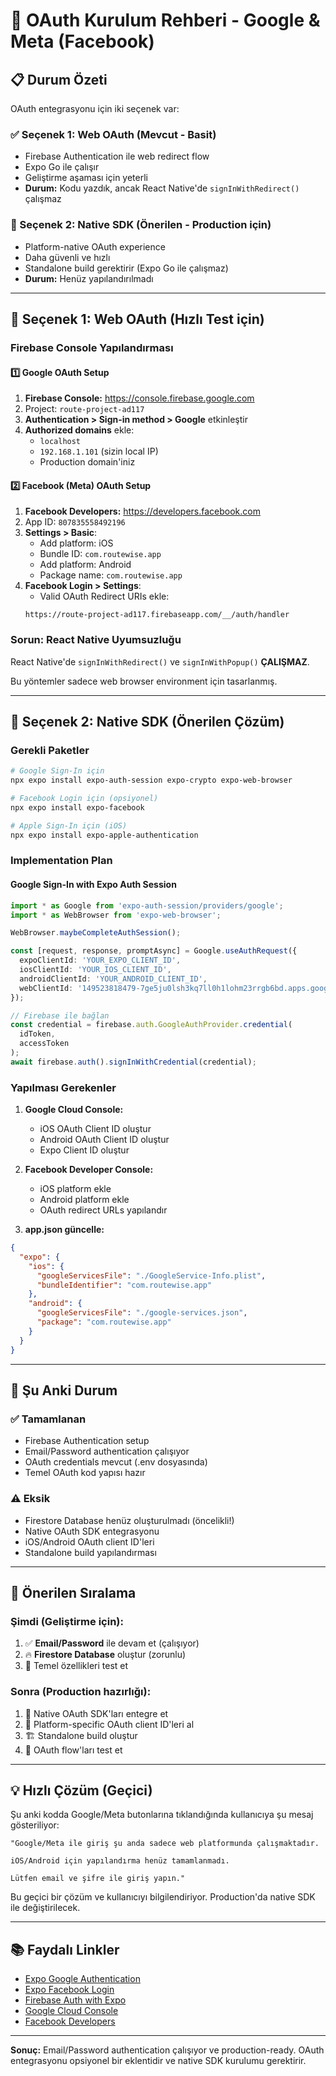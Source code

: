 # 🔐 OAuth Kurulum Rehberi - Google & Meta (Facebook)

## 📋 Durum Özeti

OAuth entegrasyonu için iki seçenek var:

### ✅ Seçenek 1: Web OAuth (Mevcut - Basit)
- Firebase Authentication ile web redirect flow
- Expo Go ile çalışır
- Geliştirme aşaması için yeterli
- **Durum:** Kodu yazdık, ancak React Native'de `signInWithRedirect()` çalışmaz

### 🎯 Seçenek 2: Native SDK (Önerilen - Production için)
- Platform-native OAuth experience
- Daha güvenli ve hızlı
- Standalone build gerektirir (Expo Go ile çalışmaz)
- **Durum:** Henüz yapılandırılmadı

---

## 🚀 Seçenek 1: Web OAuth (Hızlı Test için)

### Firebase Console Yapılandırması

#### 1️⃣ Google OAuth Setup
1. **Firebase Console:** https://console.firebase.google.com
2. Project: `route-project-ad117`
3. **Authentication > Sign-in method > Google** etkinleştir
4. **Authorized domains** ekle:
   - `localhost`
   - `192.168.1.101` (sizin local IP)
   - Production domain'iniz

#### 2️⃣ Facebook (Meta) OAuth Setup
1. **Facebook Developers:** https://developers.facebook.com
2. App ID: `807835558492196`
3. **Settings > Basic**:
   - Add platform: iOS
   - Bundle ID: `com.routewise.app`
   - Add platform: Android  
   - Package name: `com.routewise.app`
4. **Facebook Login > Settings**:
   - Valid OAuth Redirect URIs ekle:
   ```
   https://route-project-ad117.firebaseapp.com/__/auth/handler
   ```

### Sorun: React Native Uyumsuzluğu

React Native'de `signInWithRedirect()` ve `signInWithPopup()` **ÇALIŞMAZ**.

Bu yöntemler sadece web browser environment için tasarlanmış.

---

## 🎯 Seçenek 2: Native SDK (Önerilen Çözüm)

### Gerekli Paketler

```bash
# Google Sign-In için
npx expo install expo-auth-session expo-crypto expo-web-browser

# Facebook Login için (opsiyonel)
npx expo install expo-facebook

# Apple Sign-In için (iOS)
npx expo install expo-apple-authentication
```

### Implementation Plan

#### Google Sign-In with Expo Auth Session

```typescript
import * as Google from 'expo-auth-session/providers/google';
import * as WebBrowser from 'expo-web-browser';

WebBrowser.maybeCompleteAuthSession();

const [request, response, promptAsync] = Google.useAuthRequest({
  expoClientId: 'YOUR_EXPO_CLIENT_ID',
  iosClientId: 'YOUR_IOS_CLIENT_ID',
  androidClientId: 'YOUR_ANDROID_CLIENT_ID',
  webClientId: '149523818479-7ge5ju0lsh3kq7ll0h1lohm23rrgb6bd.apps.googleusercontent.com',
});

// Firebase ile bağlan
const credential = firebase.auth.GoogleAuthProvider.credential(
  idToken,
  accessToken
);
await firebase.auth().signInWithCredential(credential);
```

### Yapılması Gerekenler

1. **Google Cloud Console:**
   - iOS OAuth Client ID oluştur
   - Android OAuth Client ID oluştur
   - Expo Client ID oluştur

2. **Facebook Developer Console:**
   - iOS platform ekle
   - Android platform ekle
   - OAuth redirect URLs yapılandır

3. **app.json güncelle:**
```json
{
  "expo": {
    "ios": {
      "googleServicesFile": "./GoogleService-Info.plist",
      "bundleIdentifier": "com.routewise.app"
    },
    "android": {
      "googleServicesFile": "./google-services.json",
      "package": "com.routewise.app"
    }
  }
}
```

---

## 🔄 Şu Anki Durum

### ✅ Tamamlanan
- Firebase Authentication setup
- Email/Password authentication çalışıyor
- OAuth credentials mevcut (.env dosyasında)
- Temel OAuth kod yapısı hazır

### ⚠️ Eksik
- Firestore Database henüz oluşturulmadı (öncelikli!)
- Native OAuth SDK entegrasyonu
- iOS/Android OAuth client ID'leri
- Standalone build yapılandırması

---

## 📝 Önerilen Sıralama

### Şimdi (Geliştirme için):
1. ✅ **Email/Password** ile devam et (çalışıyor)
2. 🔥 **Firestore Database** oluştur (zorunlu)
3. 🧪 Temel özellikleri test et

### Sonra (Production hazırlığı):
1. 📱 Native OAuth SDK'ları entegre et
2. 🔑 Platform-specific OAuth client ID'leri al
3. 🏗️ Standalone build oluştur
4. 🧪 OAuth flow'ları test et

---

## 💡 Hızlı Çözüm (Geçici)

Şu anki kodda Google/Meta butonlarına tıklandığında kullanıcıya şu mesaj gösteriliyor:

```
"Google/Meta ile giriş şu anda sadece web platformunda çalışmaktadır.

iOS/Android için yapılandırma henüz tamamlanmadı.

Lütfen email ve şifre ile giriş yapın."
```

Bu geçici bir çözüm ve kullanıcıyı bilgilendiriyor. Production'da native SDK ile değiştirilecek.

---

## 📚 Faydalı Linkler

- [Expo Google Authentication](https://docs.expo.dev/guides/google-authentication/)
- [Expo Facebook Login](https://docs.expo.dev/versions/latest/sdk/facebook/)
- [Firebase Auth with Expo](https://docs.expo.dev/guides/using-firebase/)
- [Google Cloud Console](https://console.cloud.google.com/)
- [Facebook Developers](https://developers.facebook.com/)

---

**Sonuç:** Email/Password authentication çalışıyor ve production-ready. OAuth entegrasyonu opsiyonel bir eklentidir ve native SDK kurulumu gerektirir.
